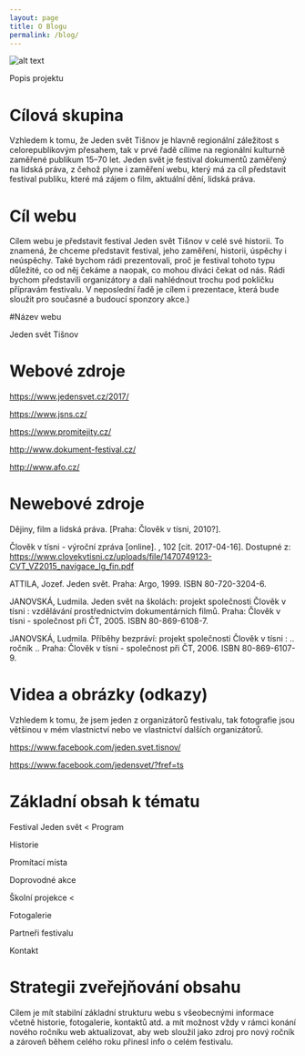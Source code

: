 ```yaml
---
layout: page
title: O Blogu
permalink: /blog/
---
```


![alt text](http://www.imgup.cz/images/2017/05/21/logo-Jeden-svet-600x337.png "Header")

Popis projektu 

# Cílová skupina 

Vzhledem k tomu, že Jeden svět Tišnov je hlavně regionální záležitost s celorepublikovým přesahem, tak v prvé řadě cílíme na regionální kulturně zaměřené publikum 15–70 let. Jeden svět je festival dokumentů zaměřený na lidská práva, z čehož plyne i zaměření webu, který má za cíl představit festival publiku, které má zájem o film, aktuální dění, lidská práva.

# Cíl webu 

Cílem webu je představit festival Jeden svět Tišnov v celé své historii. To znamená, že chceme představit festival, jeho zaměření, historii, úspěchy i neúspěchy. Také bychom rádi prezentovali, proč je festival tohoto typu důležité, co od něj čekáme a naopak, co mohou diváci čekat od nás. Rádi bychom představili organizátory a dali nahlédnout trochu pod pokličku přípravám festivalu. V neposlední řadě je cílem i prezentace, která bude sloužit pro současné a budoucí sponzory akce.) 

#Název webu 

Jeden svět Tišnov 

# Webové zdroje
                
https://www.jedensvet.cz/2017/
          

https://www.jsns.cz/
         

https://www.promitejity.cz/
      
          
http://www.dokument-festival.cz/
          

http://www.afo.cz/
        
  
# Newebové zdroje                 
    

  Dějiny, film a lidská práva. [Praha: Člověk v tísni, 2010?]. 
          
  Člověk v tísni - výroční zpráva [online]. , 102 [cit. 2017-04-16]. Dostupné z: https://www.clovekvtisni.cz/uploads/file/1470749123-CVT_VZ2015_navigace_lg_fin.pdf

                  
  ATTILA, Jozef. Jeden svět. Praha: Argo, 1999. ISBN 80-720-3204-6.
      
          
  JANOVSKÁ, Ludmila. Jeden svět na školách: projekt společnosti Člověk v tísni : vzdělávání prostřednictvím dokumentárních filmů. Praha: Člověk v tísni - společnost při ČT, 2005. ISBN 80-869-6108-7.</li>

             
  JANOVSKÁ, Ludmila. Příběhy bezpráví: projekt společnosti Člověk v tísni : .. ročník .. Praha: Člověk v tísni - společnost při ČT, 2006. ISBN 80-869-6107-9.</li>

                
# Videa a obrázky (odkazy) 
    
                
             
Vzhledem k tomu, že jsem jeden z organizátorů festivalu, tak fotografie jsou většinou v mém vlastnictví nebo ve vlastnictví dalších organizátorů.

https://www.facebook.com/jeden.svet.tisnov/
          
  
https://www.facebook.com/jedensvet/?fref=ts
          

# Základní obsah k tématu 
              
         

 Festival Jeden svět
                     <
 Program
          
          
Historie
          
 Promítací místa
          
          
Doprovodné akce 
          
 Školní projekce
                     < 
          
Fotogalerie  
          
Partneři festivalu
                    
          
 Kontakt   
          

# Strategii zveřejňování obsahu 

 Cílem je mít stabilní základní strukturu webu s všeobecnými informace včetně historie, fotogalerie, kontaktů atd. a mít možnost vždy v rámci konání nového ročníku web aktualizovat, aby web sloužil jako zdroj pro nový ročník a zároveň během celého roku přinesl info o celém festivalu. 
    